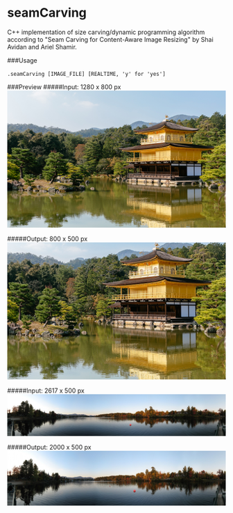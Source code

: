 # seamCarving
C++ implementation of size carving/dynamic programming algorithm according to "Seam Carving for Content-Aware Image Resizing" by Shai Avidan and Ariel Shamir.

###Usage
```
.seamCarving [IMAGE_FILE] [REALTIME, 'y' for 'yes']
```

###Preview
#####Input: 1280 x 800 px
![alt tag](pics/inputA.jpg "Input")

#####Output: 800 x 500 px
![alt tag](pics/outputA.jpg "Output")

#####Input: 2617 x 500 px
![alt tag](pics/inputB.jpg "Input")

#####Output: 2000 x 500 px
![alt tag](pics/outputB.jpg "Output")

